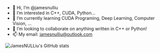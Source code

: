 - 👋 Hi, I’m @jamesnulliu
- 👀 I’m interested in C++, CUDA, Python...
- 🌱 I’m currently learning CUDA Programing, Deep Learning, Computer Vision, ...
- 💞️ I’m looking to collaborate on anything written in C++ or Python!
- 📫 My email: jamesnulliu@outlook.com

![JamesNULLiu's GitHub stats](https://github-readme-stats.vercel.app/api?username=jamesnulliu&show_icons=true)

<!---
jamesnulliu/jamesnulliu is a ✨ special ✨ repository because its `README.md` (this file) appears on your GitHub profile.
You can click the Preview link to take a look at your changes.
--->
